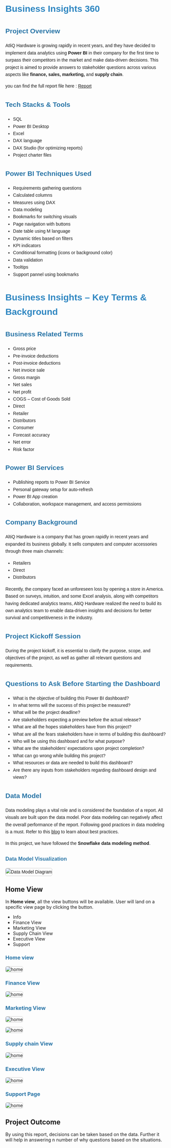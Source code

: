 <div style="font-family: Arial, sans-serif; line-height: 1.6;">

  <h1 style="color:#2E86C1;">Business Insights 360</h1>

  <h2 style="color:#2874A6;">Project Overview</h2>
  <p>
    AtliQ Hardware is growing rapidly in recent years, and they have decided to implement data analytics using <strong>Power BI</strong> in their company for the first time to surpass their competitors in the market and make data-driven decisions. 
    This project is aimed to provide answers to stakeholder questions across various aspects like <strong>finance, sales, marketing,</strong> and <strong>supply chain</strong>.
  </p>

  <p>you can find the full report file here : <a href = "https://github.com/Bindupoojary/business_insights/blob/main/business_insights.pbit">Report</a></p>

  <h2 style="color:#2874A6;">Tech Stacks & Tools</h2>
  <ul>
    <li>SQL</li>
    <li>Power BI Desktop</li>
    <li>Excel</li>
    <li>DAX language</li>
    <li>DAX Studio (for optimizing reports)</li>
    <li>Project charter files</li>
  </ul>

  <h2 style="color:#2874A6;">Power BI Techniques Used</h2>
  <ul>
    <li>Requirements gathering questions</li>
    <li>Calculated columns</li>
    <li>Measures using DAX</li>
    <li>Data modeling</li>
    <li>Bookmarks for switching visuals</li>
    <li>Page navigation with buttons</li>
    <li>Date table using M language</li>
    <li>Dynamic titles based on filters</li>
    <li>KPI indicators</li>
    <li>Conditional formatting (icons or background color)</li>
    <li>Data validation</li>
    <li>Tooltips </li>
    <li>Support pannel using bookmarks </li>
  </ul>

  <div style="font-family: Arial, sans-serif; line-height: 1.6;">

  <h1 style="color:#2E86C1;">Business Insights – Key Terms & Background</h1>

  <h2 style="color:#2874A6;">Business Related Terms</h2>
  <ul>
    <li>Gross price</li>
    <li>Pre-invoice deductions</li>
    <li>Post-invoice deductions</li>
    <li>Net invoice sale</li>
    <li>Gross margin</li>
    <li>Net sales</li>
    <li>Net profit</li>
    <li>COGS – Cost of Goods Sold</li>
    <li>Direct</li>
    <li>Retailer</li>
    <li>Distributors</li>
    <li>Consumer</li>
    <li>Forecast accuracy</li>
    <li>Net error</li>
    <li>Risk factor</li>
  </ul>
<h2 style="color:#2874A6;">  Power BI Services</h2>
  
  <ul>
    <li>Publishing reports to Power BI Service</li>
    <li>Personal gateway setup for auto-refresh</li>
    <li>Power BI App creation</li>
    <li>Collaboration, workspace management, and access permissions</li>
  </ul>

  <h2 style="color:#2874A6;">Company Background</h2>
  <p>
    AltiQ Hardware is a company that has grown rapidly in recent years and expanded its business globally. 
    It sells computers and computer accessories through three main channels:
  </p>
  <ul>
    <li>Retailers</li>
    <li>Direct</li>
    <li>Distributors</li>
  </ul>
  <p>
    Recently, the company faced an unforeseen loss by opening a store in America. Based on surveys, intuition, and some Excel analysis, 
    along with competitors having dedicated analytics teams, AltiQ Hardware realized the need to build its own analytics team 
    to enable data-driven insights and decisions for better survival and competitiveness in the industry.
  </p>

  <h2 style="color:#2874A6;">Project Kickoff Session</h2>
  <p>
    During the project kickoff, it is essential to clarify the purpose, scope, and objectives of the project, 
    as well as gather all relevant questions and requirements.
  </p>

  <h2 style="color:#2874A6;">Questions to Ask Before Starting the Dashboard</h2>
  <ul>
    <li>What is the objective of building this Power BI dashboard?</li>
    <li>In what terms will the success of this project be measured?</li>
    <li>What will be the project deadline?</li>
    <li>Are stakeholders expecting a preview before the actual release?</li>
    <li>What are all the hopes stakeholders have from this project?</li>
    <li>What are all the fears stakeholders have in terms of building this dashboard?</li>
    <li>Who will be using this dashboard and for what purpose?</li>
    <li>What are the stakeholders’ expectations upon project completion?</li>
    <li>What can go wrong while building this project?</li>
    <li>What resources or data are needed to build this dashboard?</li>
    <li>Are there any inputs from stakeholders regarding dashboard design and views?</li>
  </ul>

</div>
<div style="font-family: Arial, sans-serif; line-height: 1.6;">

  <h2 style="color:#2874A6;">Data Model</h2>
  <p>
    Data modeling plays a vital role and is considered the foundation of a report. All visuals are built upon the data model.
    Poor data modeling can negatively affect the overall performance of the report.  
    Following good practices in data modeling is a must. 
    Refer to this <a href="YOUR_BLOG_LINK_HERE" target="_blank">blog</a> to learn about best practices.
  </p>
  <p>
    In this project, we have followed the <strong>Snowflake data modeling method</strong>.
  </p>

  <h3 style="color:#2874A6;">Data Model Visualization</h3>
  <p>
    <img src="https://github.com/Bindupoojary/business_insights/blob/main/data__model.png" alt="Data Model Diagram" style="max-width:100%; height:auto; border:1px solid #ccc; border-radius:5px;">
  </p>

</div>

</div>
<h2>Home View</h2>
<div class="home-view">
    <p>In <strong>Home view</strong>, all the view buttons will be available. User will land on a specific view page by clicking the button.</p>
    <ul class="views-list">
        <li>Info</li>
        <li>Finance View</li>
        <li>Marketing View</li>
        <li>Supply Chain View</li>
        <li>Executive View</li>
        <li>Support</li>
    </ul>
</div>


  <h3 style="color:#2874A6;">Home view</h3>
  <p>
    <img src="https://github.com/Bindupoojary/business_insights/blob/main/home_view.png" alt="home" style="max-width:100%; height:auto; border:1px solid #ccc; border-radius:5px;">
  </p>
    <h3 style="color:#2874A6;">Finance View</h3>
  <p>
    <img src="https://github.com/Bindupoojary/business_insights/blob/main/finance_view.png" alt="home" style="max-width:100%; height:auto; border:1px solid #ccc; border-radius:5px;">
  </p>
    <h3 style="color:#2874A6;">Marketing View</h3>
  <p>
    <img src="https://github.com/Bindupoojary/business_insights/blob/main/markrting_view.png" alt="home" style="max-width:100%; height:auto; border:1px solid #ccc; border-radius:5px;">
  </p>
      <img src="https://github.com/Bindupoojary/business_insights/blob/main/marketing_tooltip.png" alt="home" style="max-width:100%; height:auto; border:1px solid #ccc; border-radius:5px;">
  </p>
    </p>
    <h3 style="color:#2874A6;">Supply chain View</h3>
  <p>
    <img src="https://github.com/Bindupoojary/business_insights/blob/main/supply_chain.png" alt="home" style="max-width:100%; height:auto; border:1px solid #ccc; border-radius:5px;">
  </p>
    </p>
    <h3 style="color:#2874A6;">Executive  View</h3>
  <p>
    <img src="https://github.com/Bindupoojary/business_insights/blob/main/executive_view.png" alt="home" style="max-width:100%; height:auto; border:1px solid #ccc; border-radius:5px;">
  </p>
    </p>
    <h3 style="color:#2874A6;">Support Page</h3>
  <p>
    <img src="https://github.com/Bindupoojary/business_insights/blob/main/support_page.png" alt="home" style="max-width:100%; height:auto; border:1px solid #ccc; border-radius:5px;">
  </p>

 <h2> Project Outcome</h2>
By using this report, decisions can be taken based on the data. Further it will help in answering n number of why questions based on the situations.
